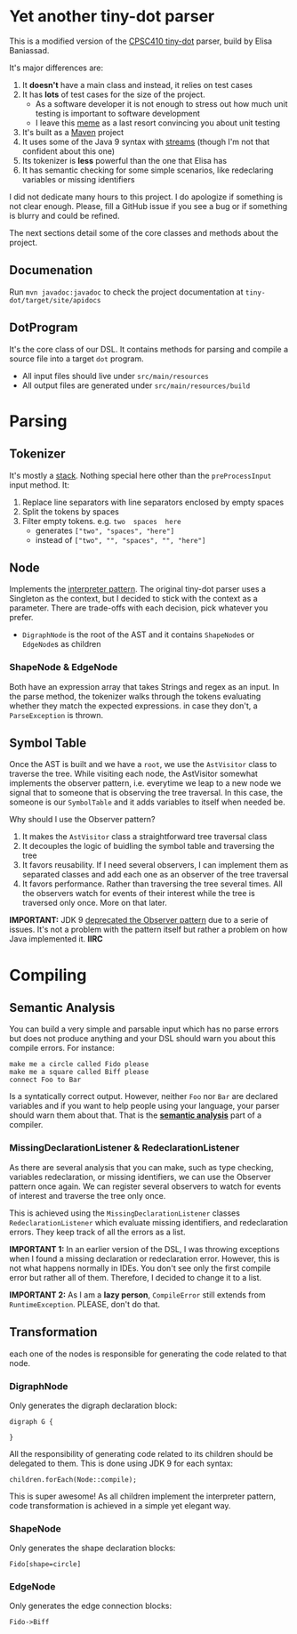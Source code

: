# Yet another tiny-dot parser

This is a modified version of the [CPSC410 tiny-dot](https://drive.google.com/file/d/1Wfo7MH5IN9i_F7D4A66YSnnks7Rx8GqJ/view) parser, build by Elisa Baniassad.

It's major differences are:

1. It **doesn't** have a main class and instead, it relies on test cases
1. It has **lots** of test cases for the size of the project. 
    * As a software developer it is not enough to stress out how much unit testing is important to software development    
    * I leave this [meme](https://miro.medium.com/max/642/0*2x368zcCx_aSL57K.) as a last resort convincing you about unit testing
1. It's built as a [Maven](https://maven.apache.org/) project
1. It uses some of the Java 9 syntax with [streams](https://www.baeldung.com/java-9-stream-api) (though I'm not that confident about this one)
1. Its tokenizer is **less** powerful than the one that Elisa has
1. It has semantic checking for some simple scenarios, like redeclaring variables or missing identifiers

I did not dedicate many hours to this project. I do apologize if something is not clear enough. Please, fill a GitHub issue if you see a bug or if something is blurry and could be refined.

The next sections detail some of the core classes and methods about the project.

## Documenation

Run `mvn javadoc:javadoc` to check the project documentation at `tiny-dot/target/site/apidocs`

## DotProgram

It's the core class of our DSL. It contains methods for parsing and compile a source file into a target `dot` program. 

* All input files should live under `src/main/resources`
* All output files are generated under `src/main/resources/build`

# Parsing

## Tokenizer

It's mostly a [stack](https://www.geeksforgeeks.org/stack-data-structure/). Nothing special here other than the `preProcessInput` input method. It:

1. Replace line separators with line separators enclosed by empty spaces
1. Split the tokens by spaces
1. Filter empty tokens. e.g. `two  spaces  here`
    * generates  `["two", "spaces", "here"]` 
    * instead of `["two", "", "spaces", "", "here"]`


## Node

Implements the [interpreter pattern](https://www.geeksforgeeks.org/interpreter-design-pattern/). The original tiny-dot parser uses a Singleton as the context, but I decided to stick with the context as a parameter. There are trade-offs with each decision, pick whatever you prefer.

* `DigraphNode` is the root of the AST and it contains `ShapeNode`s or `EdgeNode`s as children

### ShapeNode & EdgeNode

Both have an expression array that takes Strings and regex as an input. In the parse method, the tokenizer walks through the tokens evaluating whether they match the expected expressions. in case they don't, a `ParseException` is thrown.


## Symbol Table

Once the AST is built and we have a `root`, we use the `AstVisitor` class to traverse the tree. While visiting each node, the AstVisitor somewhat implements the observer pattern, i.e. everytime we leap to a new node we signal that to someone that is observing the tree traversal. In this case, the someone is our `SymbolTable` and it adds variables to itself when needed be.

Why should I use the Observer pattern? 

1. It makes the `AstVisitor` class a straightforward tree traversal class
1. It decouples the logic of buidling the symbol table and traversing the tree
1. It favors reusability. If I need several observers, I can implement them as separated classes and add each one as an observer of the tree traversal
1. It favors performance. Rather than traversing the tree several times. All the observers watch for events of their interest while the tree is traversed only once. More on that later.


**IMPORTANT:** JDK 9 [deprecated the Observer pattern](https://bugs.openjdk.java.net/browse/JDK-8154801) due to a serie of issues. It's not a problem with the pattern itself but rather a problem on how Java implemented it. **IIRC**


# Compiling

## Semantic Analysis

You can build a very simple and parsable input which has no parse errors but does not produce anything and your DSL should warn you about this compile errors. For instance:

```
make me a circle called Fido please
make me a square called Biff please
connect Foo to Bar
```

Is a syntatically correct output. However, neither `Foo` nor `Bar` are declared variables and if you want to help people using your language, your parser should warn them about that. That is the [**semantic analysis**](https://en.wikipedia.org/wiki/Semantic_analysis_(compilers)) part of a compiler. 

### MissingDeclarationListener & RedeclarationListener

As there are several analysis that you can make, such as type checking, variables redeclaration, or missing identifiers, we can use the Observer pattern once again. We can register several observers to watch for events of interest and traverse the tree only once.

This is achieved using the `MissingDeclarationListener` classes `RedeclarationListener` which evaluate missing identifiers, and redeclaration errors. They keep track of all the errors as a list. 

**IMPORTANT 1:** In an earlier version of the DSL, I was throwing exceptions when I found a missing declaration or redeclaration error. However, this is not what happens normally in IDEs. You don't see only the first compile error but rather all of them. Therefore, I decided to change it to a list.

**IMPORTANT 2:** As I am a **lazy person**, `CompileError` still extends from `RuntimeException`. PLEASE, don't do that.

## Transformation

each one of the nodes is responsible for generating the code related to that node.

### DigraphNode

Only generates the digraph declaration block:

```
digraph G {

}
```

All the responsibility of generating code related to its children should be delegated to them. This is done using JDK 9 for each syntax:

```
children.forEach(Node::compile);
```

This is super awesome! As all children implement the interpreter pattern, code transformation is achieved in a simple yet elegant way.


### ShapeNode

Only generates the shape declaration blocks:

```
Fido[shape=circle]
```


### EdgeNode

Only generates the edge connection blocks:

```
Fido->Biff
```